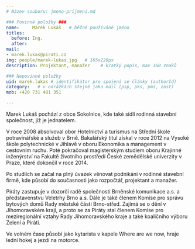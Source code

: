 ```yaml
---
# Název souboru: jmeno-prijmeni.md

### Povinné položky ###
name:     Marek Lukáš  	# běžně používáné jméno
titles:
  before: Ing. 
  after:
mail:
- marek.lukas@pirati.cz
img: people/marek-lukas.jpg   # 165x220px
description: Projektant, manažer 	# kratký popis, max 160 znaků

### Nepovinné položky
uid: marek.lukas # identifikátor pro spojení se články (authorId)
category: 	# v odrážkách stejně jako mail (psp, pks, pms, zast)
mob: +420 731 481 351

---
```


Marek Lukáš pochází z obce Sokolnice, kde také sídlí rodinná stavební společnost, jíž je jednatelem.

V roce 2008 absolvoval obor Hotelnictví a turismus na Střední škole potravinářské a služeb v Brně. Bakalářský titul získal v roce 2012 na Vysoké škole polytechnické v Jihlavě v oboru Ekonomika a management v cestovním ruchu. Poté pokračoval magisterským studiem oboru Krajinné inženýrství na Fakultě životního prostředí České zemědělské univerzity v Praze, které dokončil v roce 2014.

Po studiích se začal na plný úvazek věnovat podnikání v rodinné stavební firmě, kde působí do současnosti jako rozpočtář, projektant a manažer.

Piráty zastupuje v dozorčí radě společnosti Brněnské komunikace a.s. a představenstvu Veletrhy Brno a.s. Dále je také členem Komise pro správu bytových domů Rady městské části Brno-střed. Zajímá se o dění v Jihomoravském kraji, a proto se za Piráty stal členem Komise pro meziregionální vztahy Rady Jihomoravského kraje a také koaličního výboru Zelení a Piráti.

Ve volném čase působí jako kytarista v kapele Where are we now, hraje lední hokej a jezdí na motorce.
